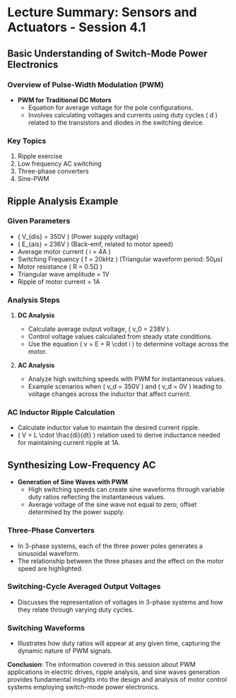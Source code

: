 # Lecture Summary: Sensors and Actuators - Session 4.1

## Basic Understanding of Switch-Mode Power Electronics

### Overview of Pulse-Width Modulation (PWM)
- **PWM for Traditional DC Motors**
  - Equation for average voltage for the pole configurations.
  - Involves calculating voltages and currents using duty cycles \( d \) related to the transistors and diodes in the switching device.

### Key Topics
1. Ripple exercise
2. Low frequency AC switching
3. Three-phase converters
4. Sine-PWM

## Ripple Analysis Example

### Given Parameters
- \( V_{dis} = 350V \) (Power supply voltage)
- \( E_{ais} = 236V \) (Back-emf, related to motor speed)
- Average motor current \( i = 4A \)
- Switching Frequency \( f = 20kHz \) (Triangular waveform period: 50μs)
- Motor resistance \( R = 0.5Ω \)
- Triangular wave amplitude = 1V
- Ripple of motor current = 1A

### Analysis Steps
1. **DC Analysis**
   - Calculate average output voltage, \( v_0 = 238V \).
   - Control voltage values calculated from steady state conditions.
   - Use the equation \( v = E + R \cdot i \) to determine voltage across the motor.

2. **AC Analysis**
   - Analyze high switching speeds with PWM for instantaneous values.
   - Example scenarios when \( v_d = 350V \) and \( v_d = 0V \) leading to voltage changes across the inductor that affect current.

### AC Inductor Ripple Calculation
- Calculate inductor value to maintain the desired current ripple.
- \( V = L \cdot \frac{di}{dt} \) relation used to derive inductance needed for maintaining current ripple at 1A.

## Synthesizing Low-Frequency AC 
- **Generation of Sine Waves with PWM**
  - High switching speeds can create sine waveforms through variable duty ratios reflecting the instantaneous values.
  - Average voltage of the sine wave not equal to zero; offset determined by the power supply.

### Three-Phase Converters
- In 3-phase systems, each of the three power poles generates a sinusoidal waveform.
- The relationship between the three phases and the effect on the motor speed are highlighted.

### Switching-Cycle Averaged Output Voltages
- Discusses the representation of voltages in 3-phase systems and how they relate through varying duty cycles.

### Switching Waveforms
- Illustrates how duty ratios will appear at any given time, capturing the dynamic nature of PWM signals.

**Conclusion**: The information covered in this session about PWM applications in electric drives, ripple analysis, and sine waves generation provides fundamental insights into the design and analysis of motor control systems employing switch-mode power electronics.